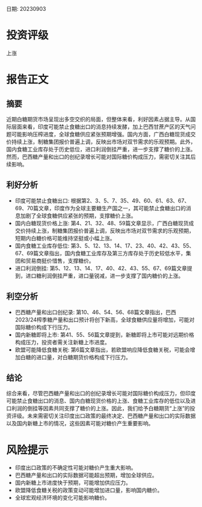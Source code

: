 
日期: 20230903

# 投资评级

上涨

# 报告正文

## 摘要

近期白糖期货市场呈现出多空交织的局面，但整体来看，利好因素占据主导。从国际层面来看，印度可能禁止食糖出口的消息持续发酵，加上巴西甘蔗产区的天气问题可能影响压榨进度，全球食糖供应紧张预期增强。国内方面，广西白糖现货成交价持续上涨，制糖集团报价普遍上调，反映出市场对双节需求的乐观预期。此外，国内食糖工业库存处于历史低位，进口利润倒挂严重，进一步支撑了糖价的上涨。然而，巴西糖产量和出口的创纪录增长可能对国际糖价构成压力，需密切关注其后续影响。

## 利好分析

* 印度可能禁止食糖出口: 根据第2、3、5、7、35、49、60、61、63、67、69、70篇文章，印度作为全球主要糖生产国之一，其可能禁止食糖出口的消息加剧了全球食糖供应紧张的预期，支撑糖价上涨。
* 国内白糖现货价格上涨: 第4、21、32、48、59篇文章显示，广西白糖现货成交价持续上涨，制糖集团报价普遍上调，反映出市场对双节需求的乐观预期，短期内白糖价格可能维持坚挺或小幅上涨。
* 国内食糖工业库存低位: 第3、5、12、13、14、17、23、40、42、43、55、67、69篇文章指出，国内食糖工业库存及第三方库存处于历史较低水平，集团和贸易商挺价惜售，支撑糖价。
* 进口利润倒挂: 第5、12、13、14、17、40、42、43、55、67、69篇文章提到，进口糖利润倒挂严重，进口量锐减，进一步支撑了国内糖价的上涨。

## 利空分析

* 巴西糖产量和出口创纪录: 第10、46、54、56、68篇文章指出，巴西2023/24榨季糖产量和出口预计将创下新高，全球食糖供应量将增加，可能对国际糖价构成下行压力。
* 国内新糖即将上市: 第41、55、56篇文章提到，新糖即将上市可能对远期价格构成压力，投资者需关注新糖上市进度。
* 欧盟可能降低食糖关税: 第6篇文章指出，若欧盟响应降低食糖关税，可能会增加白糖的进口量，对白糖期货价格构成下行压力。

## 结论

综合来看，尽管巴西糖产量和出口的创纪录增长可能对国际糖价构成压力，但印度可能禁止食糖出口的消息、国内白糖现货价格的上涨、食糖工业库存的低位以及进口利润的倒挂等因素共同支撑了糖价的上涨。因此，我们给予白糖期货“上涨”的投资评级。未来需密切关注印度出口政策的最终决定、巴西糖产量和出口的实际数据以及国内新糖上市的情况，这些因素可能对糖价产生重要影响。

# 风险提示

* 印度出口政策的不确定性可能对糖价产生重大影响。
* 巴西糖产量和出口的实际数据可能超出预期，增加全球供应。
* 国内新糖上市进度快于预期，可能增加供应压力。
* 欧盟降低食糖关税的政策变动可能增加进口量，影响国内糖价。
* 全球宏观经济环境的变化可能影响糖价。
